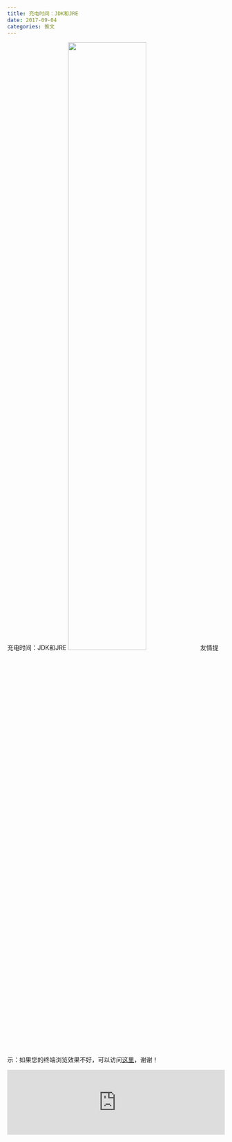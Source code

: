 ```yaml
---
title: 充电时间：JDK和JRE
date: 2017-09-04
categories: 推文
---
```

充电时间：JDK和JRE
<img src="http://mmbiz.qpic.cn/mmbiz_jpg/ACviaWTBFxhbQdcz0o5vYQFqgJey0HCW5vro1mib7cBlUBaMibJOZbjbJicauYaEayd3arQOEuWkOU9e3n9IsibSq7w/0?wx_fmt=jpeg" style="width: 60%; height: auto;"/><!--more-->
友情提示：如果您的终端浏览效果不好，可以访问[这里](https://stata-club.github.io/stata_article/2017-09-04.html)，谢谢！
<iframe src="https://stata-club.github.io/stata_article/2017-09-04.html" id="iframepage" frameborder="0" scrolling="no" marginheight="0" marginwidth="0" width="100%" onLoad="iFrameHeight()"></iframe>
<script type="text/javascript" language="javascript">
function iFrameHeight() {
var ifm= document.getElementById("iframepage");
var subWeb = document.frames ? document.frames["iframepage"].document : ifm.contentDocument;   
if(ifm != null && subWeb != null) {
 ifm.height = subWeb.body.scrollHeight;
} 
} 
</script> 
